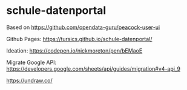 # schule-datenportal

Based on https://github.com/opendata-guru/peacock-user-ui

Github Pages: https://tursics.github.io/schule-datenportal/

Ideation: https://codepen.io/nickmoreton/pen/bEMaoE

Migrate Google API: https://developers.google.com/sheets/api/guides/migration#v4-api_9

https://undraw.co/
